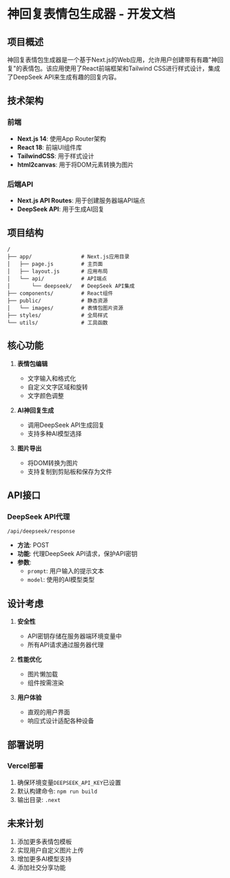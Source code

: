 # 神回复表情包生成器 - 开发文档

## 项目概述

神回复表情包生成器是一个基于Next.js的Web应用，允许用户创建带有有趣"神回复"的表情包。该应用使用了React前端框架和Tailwind CSS进行样式设计，集成了DeepSeek API来生成有趣的回复内容。

## 技术架构

### 前端

- **Next.js 14**: 使用App Router架构
- **React 18**: 前端UI组件库
- **TailwindCSS**: 用于样式设计
- **html2canvas**: 用于将DOM元素转换为图片

### 后端API

- **Next.js API Routes**: 用于创建服务器端API端点
- **DeepSeek API**: 用于生成AI回复

## 项目结构

```
/
├── app/                # Next.js应用目录
│   ├── page.js         # 主页面
│   ├── layout.js       # 应用布局
│   └── api/            # API端点
│       └── deepseek/   # DeepSeek API集成
├── components/         # React组件
├── public/             # 静态资源
│   └── images/         # 表情包图片资源
├── styles/             # 全局样式
└── utils/              # 工具函数
```

## 核心功能

1. **表情包编辑**
   - 文字输入和格式化
   - 自定义文字区域和旋转
   - 文字颜色调整

2. **AI神回复生成**
   - 调用DeepSeek API生成回复
   - 支持多种AI模型选择

3. **图片导出**
   - 将DOM转换为图片
   - 支持复制到剪贴板和保存为文件

## API接口

### DeepSeek API代理

`/api/deepseek/response`

- **方法**: POST
- **功能**: 代理DeepSeek API请求，保护API密钥
- **参数**:
  - `prompt`: 用户输入的提示文本
  - `model`: 使用的AI模型类型

## 设计考虑

1. **安全性**
   - API密钥存储在服务器端环境变量中
   - 所有API请求通过服务器代理

2. **性能优化**
   - 图片懒加载
   - 组件按需渲染

3. **用户体验**
   - 直观的用户界面
   - 响应式设计适配各种设备

## 部署说明

### Vercel部署

1. 确保环境变量`DEEPSEEK_API_KEY`已设置
2. 默认构建命令: `npm run build`
3. 输出目录: `.next`

## 未来计划

1. 添加更多表情包模板
2. 实现用户自定义图片上传
3. 增加更多AI模型支持
4. 添加社交分享功能